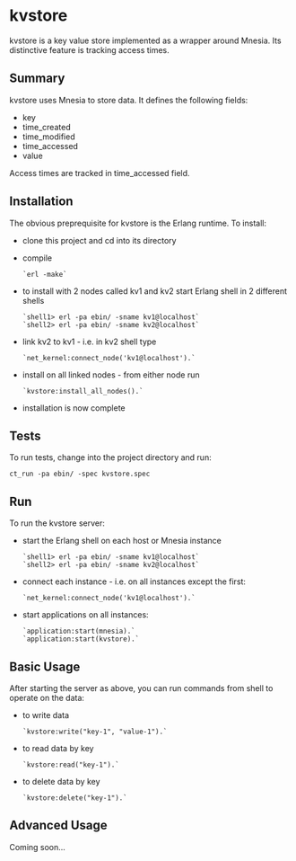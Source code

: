 kvstore
=======

kvstore is a key value store implemented as a wrapper around Mnesia. Its distinctive feature is tracking access times.

Summary
-------

kvstore uses Mnesia to store data. It defines the following fields:

* key
* time_created
* time_modified
* time_accessed
* value

Access times are tracked in time_accessed field.

Installation
------------

The obvious preprequisite for kvstore is the Erlang runtime. To install:

* clone this project and cd into its directory
* compile

      `erl -make`

* to install with 2 nodes called kv1 and kv2 start Erlang shell in 2 different shells

      `shell1> erl -pa ebin/ -sname kv1@localhost`  
      `shell2> erl -pa ebin/ -sname kv2@localhost`

* link kv2 to kv1 - i.e. in kv2 shell type

      `net_kernel:connect_node('kv1@localhost').`

* install on all linked nodes - from either node run

      `kvstore:install_all_nodes().`

* installation is now complete

Tests
-----

To run tests, change into the project directory and run:

    ct_run -pa ebin/ -spec kvstore.spec

Run
---

To run the kvstore server:

* start the Erlang shell on each host or Mnesia instance

      `shell1> erl -pa ebin/ -sname kv1@localhost`  
      `shell2> erl -pa ebin/ -sname kv2@localhost`

* connect each instance - i.e. on all instances except the first:

      `net_kernel:connect_node('kv1@localhost').`

* start applications on all instances:

      `application:start(mnesia).`  
      `application:start(kvstore).`

Basic Usage
-----------

After starting the server as above, you can run commands from shell to operate on the data:

* to write data

      `kvstore:write("key-1", "value-1").`

* to read data by key

      `kvstore:read("key-1").`

* to delete data by key

      `kvstore:delete("key-1").`

Advanced Usage
--------------

Coming soon...
